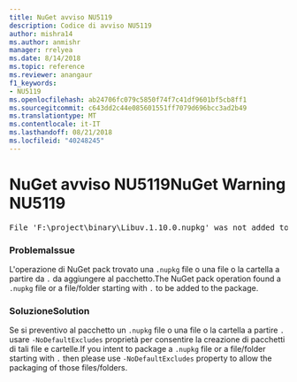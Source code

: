 ```yaml
---
title: NuGet avviso NU5119
description: Codice di avviso NU5119
author: mishra14
ms.author: anmishr
manager: rrelyea
ms.date: 8/14/2018
ms.topic: reference
ms.reviewer: anangaur
f1_keywords:
- NU5119
ms.openlocfilehash: ab24706fc079c5850f74f7c41df9601bf5cb8ff1
ms.sourcegitcommit: c643dd2c44e085601551ff7079d696bcc3ad2b49
ms.translationtype: MT
ms.contentlocale: it-IT
ms.lasthandoff: 08/21/2018
ms.locfileid: "40248245"
---
```

# <a name="nuget-warning-nu5119"></a><span data-ttu-id="5b8d9-103">NuGet avviso NU5119</span><span class="sxs-lookup"><span data-stu-id="5b8d9-103">NuGet Warning NU5119</span></span>
<pre>File 'F:\project\binary\Libuv.1.10.0.nupkg' was not added to the package. Files and folders starting with '.' or ending with '.nupkg' are excluded by default. To include this file, use -NoDefaultExcludes from the commandline</pre>

### <a name="issue"></a><span data-ttu-id="5b8d9-104">Problema</span><span class="sxs-lookup"><span data-stu-id="5b8d9-104">Issue</span></span>

<span data-ttu-id="5b8d9-105">L'operazione di NuGet pack trovato una `.nupkg` file o una file o la cartella a partire da `.` da aggiungere al pacchetto.</span><span class="sxs-lookup"><span data-stu-id="5b8d9-105">The NuGet pack operation found a `.nupkg` file or a file/folder starting with `.` to be added to the package.</span></span>


### <a name="solution"></a><span data-ttu-id="5b8d9-106">Soluzione</span><span class="sxs-lookup"><span data-stu-id="5b8d9-106">Solution</span></span>

<span data-ttu-id="5b8d9-107">Se si preventivo al pacchetto un `.nupkg` file o una file o la cartella a partire `.` usare `-NoDefaultExcludes` proprietà per consentire la creazione di pacchetti di tali file e cartelle.</span><span class="sxs-lookup"><span data-stu-id="5b8d9-107">If you intent to package a `.nupkg` file or a file/folder starting with `.` then please use `-NoDefaultExcludes` property to allow the packaging of those files/folders.</span></span>


